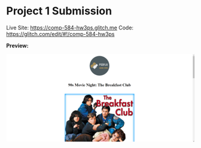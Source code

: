 # Project 1 Submission

Live Site: https://comp-584-hw3ps.glitch.me Code: https://glitch.com/edit/#!/comp-584-hw3ps

**Preview:**


![email campaign preview](assets/websitepreview.png)
